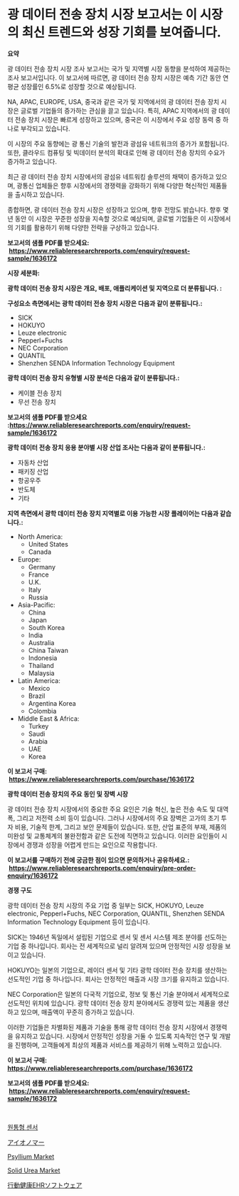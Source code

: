 <p><h1>광 데이터 전송 장치 시장 보고서는 이 시장의 최신 트렌드와 성장 기회를 보여줍니다.</h1></p><p><strong>요약</strong></p>
<p><p>광 데이터 전송 장치 시장 조사 보고서는 국가 및 지역별 시장 동향을 분석하여 제공하는 조사 보고서입니다. 이 보고서에 따르면, 광 데이터 전송 장치 시장은 예측 기간 동안 연평균 성장률인 6.5%로 성장할 것으로 예상됩니다.</p><p>NA, APAC, EUROPE, USA, 중국과 같은 국가 및 지역에서의 광 데이터 전송 장치 시장은 글로벌 기업들의 증가하는 관심을 끌고 있습니다. 특히, APAC 지역에서의 광 데이터 전송 장치 시장은 빠르게 성장하고 있으며, 중국은 이 시장에서 주요 성장 동력 중 하나로 부각되고 있습니다.</p><p>이 시장의 주요 동향에는 광 통신 기술의 발전과 광섬유 네트워크의 증가가 포함됩니다. 또한, 클라우드 컴퓨팅 및 빅데이터 분석의 확대로 인해 광 데이터 전송 장치의 수요가 증가하고 있습니다.</p><p>최근 광 데이터 전송 장치 시장에서의 광섬유 네트워킹 솔루션의 채택이 증가하고 있으며, 광통신 업체들은 향후 시장에서의 경쟁력을 강화하기 위해 다양한 혁신적인 제품들을 출시하고 있습니다.</p><p>종합하면, 광 데이터 전송 장치 시장은 성장하고 있으며, 향후 전망도 밝습니다. 향후 몇 년 동안 이 시장은 꾸준한 성장을 지속할 것으로 예상되며, 글로벌 기업들은 이 시장에서의 기회를 활용하기 위해 다양한 전략을 구상하고 있습니다.</p></p>
<p><strong>보고서의 샘플 PDF를 받으세요: &nbsp;<a href="https://www.reliableresearchreports.com/enquiry/request-sample/1636172">https://www.reliableresearchreports.com/enquiry/request-sample/1636172</a></strong></p>
<p><strong>시장 세분화:</strong></p>
<p><strong> 광학 데이터 전송 장치 시장은 개요, 배포, 애플리케이션 및 지역으로 더 분류됩니다. :</strong></p>
<p><strong>구성요소 측면에서는 광학 데이터 전송 장치 시장은 다음과 같이 분류됩니다.:</strong></p>
<p><ul><li>SICK</li><li>HOKUYO</li><li>Leuze electronic</li><li>Pepperl+Fuchs</li><li>NEC Corporation</li><li>QUANTIL</li><li>Shenzhen SENDA Information Technology Equipment</li></ul></p>
<p><strong> 광학 데이터 전송 장치 유형별 시장 분석은 다음과 같이 분류됩니다.:</strong></p>
<p><ul><li>케이블 전송 장치</li><li>무선 전송 장치</li></ul></p>
<p><strong>보고서의 샘플 PDF를 받으세요 :<a href="https://www.reliableresearchreports.com/enquiry/request-sample/1636172">https://www.reliableresearchreports.com/enquiry/request-sample/1636172</a></strong></p>
<p><strong> 광학 데이터 전송 장치 응용 분야별 시장 산업 조사는 다음과 같이 분류됩니다.:</strong></p>
<p><ul><li>자동차 산업</li><li>패키징 산업</li><li>항공우주</li><li>반도체</li><li>기타</li></ul></p>
<p><strong>지역 측면에서 광학 데이터 전송 장치 지역별로 이용 가능한 시장 플레이어는 다음과 같습니다.:</strong></p>
<p><ul>
    <li>
        North America:
        <ul>
            <li>United States</li>
            <li>Canada</li>
        </ul>
    </li>
    <li>
        Europe:
        <ul>
            <li>Germany</li>
            <li>France</li>
            <li>U.K.</li>
            <li>Italy</li>
            <li>Russia</li>
        </ul>
    </li>
    <li>
        Asia-Pacific:
        <ul>
            <li>China</li>
            <li>Japan</li>
            <li>South Korea</li>
            <li>India</li>
            <li>Australia</li>
            <li>China Taiwan</li>
            <li>Indonesia</li>
            <li>Thailand</li>
            <li>Malaysia</li>
        </ul>
    </li>
    <li>
        Latin America:
        <ul>
            <li>Mexico</li>
            <li>Brazil</li>
            <li>Argentina Korea</li>
            <li>Colombia</li>
        </ul>
    </li>
    <li>
        Middle East & Africa:
        <ul>
            <li>Turkey</li>
            <li>Saudi</li>
            <li>Arabia</li>
            <li>UAE</li>
            <li>Korea</li>
        </ul>
    </li>
    </ul></p>
<p><strong>이 보고서 구매: &nbsp;<a href="https://www.reliableresearchreports.com/purchase/1636172">https://www.reliableresearchreports.com/purchase/1636172</a></strong></p>
<p><strong>광학 데이터 전송 장치의 주요 동인 및 장벽 시장</strong></p>
<p><p>광 데이터 전송 장치 시장에서의 중요한 주요 요인은 기술 혁신, 높은 전송 속도 및 대역폭, 그리고 저전력 소비 등이 있습니다. 그러나 시장에서의 주요 장벽은 고가의 초기 투자 비용, 기술적 한계, 그리고 보안 문제들이 있습니다. 또한, 산업 표준의 부재, 제품의 미완성 및 교통체계의 불완전함과 같은 도전에 직면하고 있습니다. 이러한 요인들이 시장에서 경쟁과 성장을 어렵게 만드는 요인으로 작용합니다.</p></p>
<p><strong>이 보고서를 구매하기 전에 궁금한 점이 있으면 문의하거나 공유하세요.: &nbsp;<a href="https://www.reliableresearchreports.com/enquiry/pre-order-enquiry/1636172">https://www.reliableresearchreports.com/enquiry/pre-order-enquiry/1636172</a></strong></p>
<p><strong>경쟁 구도</strong></p>
<p><p>광학 데이터 전송 장치 시장의 주요 기업 중 일부는 SICK, HOKUYO, Leuze electronic, Pepperl+Fuchs, NEC Corporation, QUANTIL, Shenzhen SENDA Information Technology Equipment 등이 있습니다. </p><p>SICK는 1946년 독일에서 설립된 기업으로 센서 및 센서 시스템 제조 분야를 선도하는 기업 중 하나입니다. 회사는 전 세계적으로 널리 알려져 있으며 안정적인 시장 성장을 보이고 있습니다. </p><p>HOKUYO는 일본의 기업으로, 레이더 센서 및 기타 광학 데이터 전송 장치를 생산하는 선도적인 기업 중 하나입니다. 회사는 안정적인 매출과 시장 크기를 유지하고 있습니다. </p><p>NEC Corporation은 일본의 다국적 기업으로, 정보 및 통신 기술 분야에서 세계적으로 선도적인 위치에 있습니다. 광학 데이터 전송 장치 분야에서도 경쟁력 있는 제품을 생산하고 있으며, 매출액이 꾸준히 증가하고 있습니다. </p><p>이러한 기업들은 차별화된 제품과 기술을 통해 광학 데이터 전송 장치 시장에서 경쟁력을 유지하고 있습니다. 시장에서 안정적인 성장을 거둘 수 있도록 지속적인 연구 및 개발을 진행하며, 고객들에게 최상의 제품과 서비스를 제공하기 위해 노력하고 있습니다.</p></p>
<p><strong>이 보고서 구매: &nbsp; <a href="https://www.reliableresearchreports.com/purchase/1636172">https://www.reliableresearchreports.com/purchase/1636172</a></strong></p>
<p><strong>보고서의 샘플 PDF를 받으세요: &nbsp;<a href="https://www.reliableresearchreports.com/enquiry/request-sample/1636172">https://www.reliableresearchreports.com/enquiry/request-sample/1636172</a></strong><strong></strong></p>
<p>&nbsp;</p>
<p><p><a href="https://github.com/TobyKub4685/Market-Research-Report-List-1/blob/main/83703647640.md">원통형 센서</a></p><p><a href="https://medium.com/@chloekessler01/%E3%82%A2%E3%82%A4%E3%82%AA%E3%83%8E%E3%83%9E%E3%83%BC%E5%B8%82%E5%A0%B4%E3%81%AE%E6%B4%9E%E5%AF%9F-2024%E5%B9%B4%E3%81%8B%E3%82%892031%E5%B9%B4%E3%81%BE%E3%81%A7%E3%81%AE%E5%B8%82%E5%A0%B4%E5%8B%95%E5%90%91-%E6%88%90%E9%95%B7-%E4%BA%88%E6%B8%AC-cb77a1705759">アイオノマー</a></p><p><a href="https://issuu.com/reportprime-2/docs/psyllium-market-size-2030.pptx">Psyllium Market</a></p><p><a href="https://issuu.com/reportprime-2/docs/solid-urea-market-size-2030.pptx">Solid Urea Market</a></p><p><a href="https://medium.com/@evekerluke2023/%E8%A1%8C%E5%8B%95%E4%BF%9D%E5%81%A5ehr%E3%82%BD%E3%83%95%E3%83%88%E3%82%A6%E3%82%A7%E3%82%A2%E5%B8%82%E5%A0%B4%E8%A6%8F%E6%A8%A1%E3%81%AF-%E4%B8%96%E7%95%8C%E3%81%AE%E7%94%A3%E6%A5%AD%E3%81%AB%E3%81%8A%E3%81%91%E3%82%8B%E6%9C%80%E9%AB%98%E3%81%AE%E3%83%9E%E3%83%BC%E3%82%B1%E3%83%86%E3%82%A3%E3%83%B3%E3%82%B0%E3%83%81%E3%83%A3%E3%83%8D%E3%83%AB%E3%82%92%E7%A4%BA%E3%81%97%E3%81%A6%E3%81%84%E3%81%BE%E3%81%99-f1c00156e1d5">行動健康EHRソフトウェア</a></p></p>